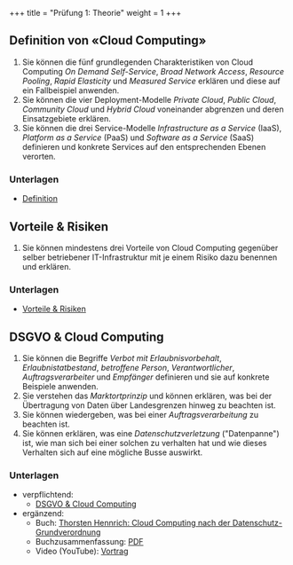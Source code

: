 +++
title = "Prüfung 1: Theorie"
weight = 1
+++

## Definition von «Cloud Computing»

1. Sie können die fünf grundlegenden Charakteristiken von Cloud Computing _On Demand Self-Service_, _Broad Network Access_, _Resource Pooling_, _Rapid Elasticity_ und _Measured Service_ erklären und diese auf ein Fallbeispiel anwenden.
2. Sie können die vier Deployment-Modelle _Private Cloud_, _Public Cloud_, _Community Cloud_ und _Hybrid Cloud_ voneinander abgrenzen und deren Einsatzgebiete erklären.
3. Sie können die drei Service-Modelle _Infrastructure as a Service_ (IaaS), _Platform as a Service_ (PaaS) und _Software as a Service_ (SaaS) definieren und konkrete Services auf den entsprechenden Ebenen verorten.

### Unterlagen

- [Definition](/theorie/definition)

## Vorteile & Risiken

1. Sie können mindestens drei Vorteile von Cloud Computing gegenüber selber betriebener IT-Infrastruktur mit je einem Risiko dazu benennen und erklären.

### Unterlagen

- [Vorteile & Risiken](/theorie/vorteile-risiken)

## DSGVO & Cloud Computing

1. Sie können die Begriffe _Verbot mit Erlaubnisvorbehalt_, _Erlaubnistatbestand_, _betroffene Person_, _Verantwortlicher_, _Auftragsverarbeiter_ und _Empfänger_ definieren und sie auf konkrete Beispiele anwenden.
2. Sie verstehen das _Marktortprinzip_ und können erklären, was bei der Übertragung von Daten über Landesgrenzen hinweg zu beachten ist.
3. Sie können wiedergeben, was bei einer _Auftragsverarbeitung_ zu beachten ist.
4. Sie können erklären, was eine _Datenschutzverletzung_ ("Datenpanne") ist, wie man sich bei einer solchen zu verhalten hat und wie dieses Verhalten sich auf eine mögliche Busse auswirkt.

### Unterlagen

- verpflichtend:
    - [DSGVO & Cloud Computing](/theorie/dsgvo)
- ergänzend:
    - Buch: [Thorsten Hennrich: Cloud Computing nach der Datenschutz-Grundverordnung](https://dpunkt.de/produkt/cloud-computing-nach-der-datenschutz-grundverordnung/)
    - Buchzusammenfassung: [PDF](https://raw.githubusercontent.com/patrickbucher/books/master/hennrich_cloud-computing-dsgvo.pdf)
    - Video (YouTube): [Vortrag](https://www.youtube.com/watch?v=8lz2lwo9vT4)

